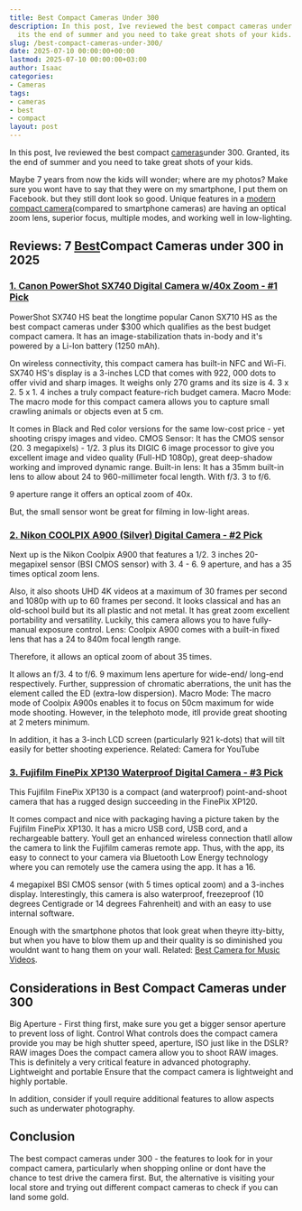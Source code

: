 ```yaml
---
title: Best Compact Cameras Under 300
description: In this post, Ive reviewed the best compact cameras under 300. Granted,
  its the end of summer and you need to take great shots of your kids. Maybe 7 years...
slug: /best-compact-cameras-under-300/
date: 2025-07-10 00:00:00+00:00
lastmod: 2025-07-10 00:00:00+03:00
author: Isaac
categories:
- Cameras
tags:
- cameras
- best
- compact
layout: post
---
```

In this post, Ive reviewed the best compact [cameras](https://pestpolicy.com/best-drones-for-still-photography/)under 300. Granted, its the end of summer and you need to take great shots of your kids.

Maybe 7 years from now the kids will wonder; where are my photos? Make sure you wont have to say that they were on my smartphone, I put them on Facebook. but they still dont look so good. Unique features in a [modern compact camera](http://camera-wiki.org/wiki/Compact_camera)(compared to smartphone cameras) are having an optical zoom lens, superior focus, multiple modes, and working well in low-lighting.

##  Reviews: 7 [Best](https://pestpolicy.com/best-point-and-shoot-camera-under-100/)Compact Cameras under 300 in 2025

###  [1. Canon PowerShot SX740 Digital Camera w/40x Zoom - #1 Pick](https://www.amazon.com/dp/B07FXPY6SF/?tag=p-policy-20)

PowerShot SX740 HS beat the longtime popular Canon SX710 HS as the best compact cameras under $300 which qualifies as the best budget compact camera. It has an image-stabilization thats in-body and it's powered by a Li-Ion battery (1250 mAh).

On wireless connectivity, this compact camera has built-in NFC and Wi-Fi. SX740 HS's display is a 3-inches LCD that comes with 922, 000 dots to offer vivid and sharp images. It weighs only 270 grams and its size is 4. 3 x 2. 5 x 1. 4 inches a truly compact feature-rich budget camera. Macro Mode: The macro mode for this compact camera allows you to capture small crawling animals or objects even at 5 cm.

It comes in Black and Red color versions for the same low-cost price - yet shooting crispy images and video. CMOS Sensor: It has the CMOS sensor (20. 3 megapixels) - 1/2. 3 plus its DIGIC 6 image processor to give you excellent image and video quality (Full-HD 1080p), great deep-shadow working and improved dynamic range. Built-in lens: It has a 35mm built-in lens to allow about 24 to 960-millimeter focal length. With f/3. 3 to f/6.

9 aperture range it offers an optical zoom of 40x.

But, the small sensor wont be great for filming in low-light areas.

###  [2. Nikon COOLPIX A900 (Silver) Digital Camera - #2 Pick](https://www.amazon.com/dp/B07BRVPH52/?tag=p-policy-20)

Next up is the Nikon Coolpix A900 that features a 1/2. 3 inches 20-megapixel sensor (BSI CMOS sensor) with 3. 4 - 6. 9 aperture, and has a 35 times optical zoom lens.

Also, it also shoots UHD 4K videos at a maximum of 30 frames per second and 1080p with up to 60 frames per second. It looks classical and has an old-school build but its all plastic and not metal. It has great zoom excellent portability and versatility. Luckily, this camera allows you to have fully-manual exposure control. Lens: Coolpix A900 comes with a built-in fixed lens that has a 24 to 840m focal length range.

Therefore, it allows an optical zoom of about 35 times.

It allows an f/3. 4 to f/6. 9 maximum lens aperture for wide-end/ long-end respectively. Further, suppression of chromatic aberrations, the unit has the element called the ED (extra-low dispersion). Macro Mode: The macro mode of Coolpix A900s enables it to focus on 50cm maximum for wide mode shooting. However, in the telephoto mode, itll provide great shooting at 2 meters minimum.

In addition, it has a 3-inch LCD screen (particularly 921 k-dots) that will tilt easily for better shooting experience. Related: Camera for YouTube

###  [3. Fujifilm FinePix XP130 Waterproof Digital Camera - #3 Pick](https://www.amazon.com/dp/B079781F3V/?tag=p-policy-20)

This Fujifilm FinePix XP130 is a compact (and waterproof) point-and-shoot camera that has a rugged design succeeding in the FinePix XP120.

It comes compact and nice with packaging having a picture taken by the Fujifilm FinePix XP130. It has a micro USB cord, USB cord, and a rechargeable battery. Youll get an enhanced wireless connection thatll allow the camera to link the Fujifilm cameras remote app. Thus, with the app, its easy to connect to your camera via Bluetooth Low Energy technology where you can remotely use the camera using the app. It has a 16.

4 megapixel BSI CMOS sensor (with 5 times optical zoom) and a 3-inches display. Interestingly, this camera is also waterproof, freezeproof (10 degrees Centigrade or 14 degrees Fahrenheit) and with an easy to use internal software.

Enough with the smartphone photos that look great when theyre itty-bitty, but when you have to blow them up and their quality is so diminished you wouldnt want to hang them on your wall. Related: [Best Camera for Music Videos](https://pestpolicy.com/best-camera-for-music-videos/).

##  Considerations in Best Compact Cameras under 300

Big Aperture - First thing first, make sure you get a bigger sensor aperture to prevent loss of light. Control What controls does the compact camera provide you may be high shutter speed, aperture, ISO just like in the DSLR? RAW images Does the compact camera allow you to shoot RAW images. This is definitely a very critical feature in advanced photography. Lightweight and portable Ensure that the compact camera is lightweight and highly portable.

In addition, consider if youll require additional features to allow aspects such as underwater photography.

##  Conclusion

The best compact cameras under 300 - the features to look for in your compact camera, particularly when shopping online or dont have the chance to test drive the camera first. But, the alternative is visiting your local store and trying out different compact cameras to check if you can land some gold.
